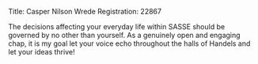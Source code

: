 Title: Casper Nilson Wrede
Registration: 22867

The decisions affecting your everyday life within SASSE should be governed by no other than yourself. As a genuinely open and engaging chap, it is my goal let your voice echo throughout the halls of Handels and let your ideas thrive!
